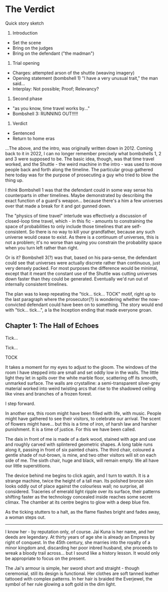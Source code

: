 # The Verdict

Quick story sketch

1. Introduction
  - Set the scene
  - Bring on the judges
  - Bring on the defendant ("the madman")
1. Trial opening
  - Charges: attempted arson of the shuttle (weaving imagery)
  - Opening statement (bombshell 1) "I have a very unusual trait," the man said...
  - Interplay: Not possible; Proof; Relevancy?
1. Second phase
  - "as you know, time travel works by..."
  - Bombshell 3: RUNNING OUT!!!!!
1. Verdict
  - Sentenced
  - Return to home eras

...The above, and the intro, was originally written down in 2012.  Coming back to it in 2022, I can no longer remember precisely what bombshells 1, 2 and 3 were supposed to be.  The basic idea, though, was that time travel worked, and the Shuttle - the weird machine in the intro - was used to move people back and forth along the timeline.  The particular group gathered here today was for the purpose of prosecuting a guy who tried to blow the thing up.

I *think* Bombshell 1 was that the defendant could in some way sense his counterparts in other timelines.  Maybe demonstrated by describing the exact function of a guard's weapon... because there's a him a few universes over that made a break for it and got gunned down.

The "physics of time travel" interlude was effectively a discussion of closed-loop time travel, which - in this fic - amounts to constraining the space of probabilities to only include those timelines that are self-consistent.  So there is no way to kill your grandfather, because any such universe would cease to exist.  As there is a continuum of universes, this is not a problem; it's no worse than saying you constrain the probability space when you turn left rather than right.

Or is it?  Bombshell 3(?) was that, based on his para-sense, the defendant could see that universes were actually discrete rather than continuous, just very densely packed.  For most purposes the difference would be minimal, except that it meant the constant use of the Shuttle was cutting universes down faster than they could be generated.  Eventually we'd run out of internally consistent timelines.

The plan was to keep repeating the "tick... tick... TOCK" motif, right up to the last paragraph where the prosecutor(?) is wondering whether the now-convicted defendant could have been on to something.  The story would end with "tick... tick...", a la the Inception ending that made everyone groan.


## Chapter 1: The Hall of Echoes

Tick...

Tick...

TOCK

It takes a moment for my eyes to adjust to the gloom.  The windows of the room I have stepped into are small and set oddly low in the walls.  The little light they let in spills over the white marble floor, scattering off its smooth, unmarked surface.  The walls are crystalline: a semi-transparent silver-grey material worked into weird twisting arcs that rise to the shadowed ceiling like vines and branches of a frozen forest.

I step forward.

In another era, this room might have been filled with life, with music.  People might have gathered to see their visitors, to celebrate our arrival.  The scent of flowers might have... but this is a time of iron, of harsh law and harsher punishment.  It is a time of justice.  For this we have been called.

The dais in front of me is made of a dark wood, stained with age and use and roughly carved with splintered geometric shapes.  A long table runs along it, passing in front of six painted chairs.  The third chair, coloured a gentle shade of nut-brown, is mine, and two other visitors will sit on each side of me.  The sixth chair, huge and black, will remain empty.  We all have our little superstitions.

The device behind me begins to click again, and I turn to watch.  It is a strange machine, twice the height of a tall man.  Its polished bronze skin looks oddly out of place against the colourless wall; no surprise, all considered.  Traceries of emerald light ripple over its surface, their patterns shifting faster as the technology concealed inside reaches some secret climax.  The chamber at its centre begins to glow with a deep blue fire.

As the ticking stutters to a halt, as the flame flashes bright and fades away, a woman steps out.

------------------

I know her - by reputation only, of course.  Jai Kuna is her name, and her deeds are legendary.  At thirty years of age she is already an Empress by right of conquest.  In the 45th century, she marries into the royalty of a minor kingdom and, discarding her poor inbred husband, she proceeds to wreak a bloody trail across... but I sound like a history lesson.  It would only be appropriate to focus on the present.

The Jai's armour is simple, her sword short and straight - though ceremonial, still its design is functional.  Her clothes are soft tanned leather tattooed with complex patterns.  In her hair is braided the Everjewel, the symbol of her rule glowing a soft gold in the dim light.